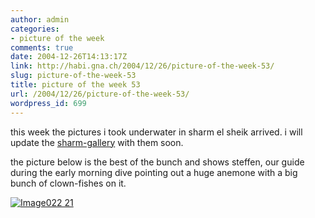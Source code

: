 ```yaml
---
author: admin
categories:
- picture of the week
comments: true
date: 2004-12-26T14:13:17Z
link: http://habi.gna.ch/2004/12/26/picture-of-the-week-53/
slug: picture-of-the-week-53
title: picture of the week 53
url: /2004/12/26/picture-of-the-week-53/
wordpress_id: 699
---
```


this week the pictures i took underwater in sharm el sheik arrived. i will update the [sharm-gallery](http://habi.gna.ch/pics/Sharm) with them soon.
  
the picture below is the best of the bunch and shows steffen, our guide during the early morning dive pointing out a huge anemone with a big bunch of clown-fishes on it.



[![Image022 21](http://habi.gna.ch/blog/images/Image022_21-tm.jpg)](http://habi.gna.ch/blog/images/Image022_21.jpg)


